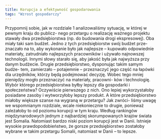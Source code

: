 ```yaml
---
title: Korupcja a efektywność gospodarowania
tags: "Wzrost gospodarczy"
---
```


Przypomnij sobie, jak w rozdziale 1 analizowaliśmy sytuację, w której w pewnym kraju do publicz- nego przetargu o realizację ważnego projektu stawały dwa przedsiębiorstwa (np. do budowania drogi ekspresowej). Oba miały taki sam budżet. Jedno z tych przedsiębiorstw swój budżet prze- znaczało na to, aby wykonanie było jak najlepsze – kupowało odpowiednie materiały, zatrudniało najlepszych pracowników i używało najnowszej technologii. Innymi słowy starało się, aby jakość była jak najwyższa przy danym budżecie. Drugie przedsiębiorstwo, dysponując takim samym budże- tem, zamierzało – potajemnie – przeznaczyć jego część na łapówki dla urzędników, którzy będą podejmować decyzję. Wobec tego mniej pieniędzy mogło przeznaczyć na materiały, pracowni- ków i technologię. Wybór którego przedsiębiorstwa byłby lepszy dla gospodarki i społeczeństwa? Oczywiście pierwszego z nich. Ono lepiej wykorzystałoby posiadane zasoby i wytworzyłoby lepszy produkt. A które przedsiębiorstwo miałoby większe szanse na wygraną w przetargu? Jak zwróci- liśmy uwagę we wspomnianym rozdziale, wcale niekoniecznie to drugie, ponieważ zależałoby to od poziomu korupcji w tym kraju. Według rankingów międzynarodowych jednym z najbardziej skorumpowanych krajów świata jest Somalia. Natomiast bardzo niski poziom korupcji jest w Danii. Istnieje wysokie prawdopodobieństwo, że gorsze przedsiębiorstwo zostałoby wybrane w takim przetargu Somalii, natomiast w Danii – to lepsze.